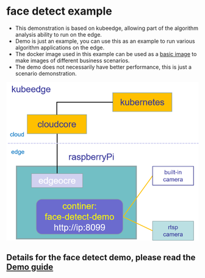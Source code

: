 # face detect example
* This demonstration is based on kubeedge, allowing part of the algorithm analysis ability to run on the edge. 
* Demo is just an example, you can use this as an example to run various algorithm applications on the edge. 
* The docker image used in this example can be used as a [basic image](./dockerfile/Dockerfile) to make images of different business scenarios.
* The demo does not necessarily have better performance, this is just a scenario demonstration. 

<img src="demo.png">

## Details for the face detect demo, please read the [Demo guide](./guides/face_detect_demo_guide.md)